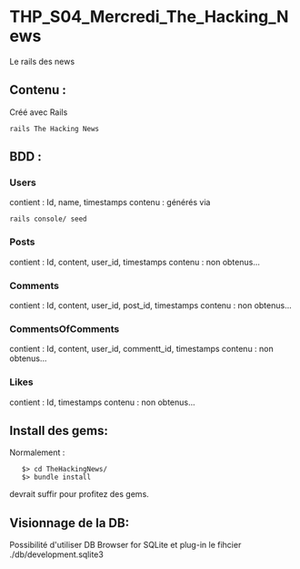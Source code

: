 # THP_S04_Mercredi_The_Hacking_News
Le rails des news

## Contenu :
Créé avec Rails
```
rails The Hacking News
```

## BDD :
### Users
contient : Id, name, timestamps
contenu : générés via
```
rails console/ seed
```


### Posts
contient : Id, content, user_id, timestamps
contenu : non obtenus...

### Comments
contient : Id, content, user_id, post_id, timestamps
contenu : non obtenus...

### CommentsOfComments
contient : Id, content, user_id, commentt_id, timestamps
contenu : non obtenus...

### Likes
contient : Id, timestamps
contenu : non obtenus...

## Install des gems:

Normalement :
```
   $> cd TheHackingNews/
   $> bundle install
```

devrait suffir pour profitez des gems.



## Visionnage de la DB:

Possibilité d'utiliser DB Browser for SQLite et plug-in le fihcier ./db/development.sqlite3
